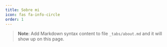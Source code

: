 ```yaml
---
title: Sobre mi
icon: fas fa-info-circle
order: 1
---
```



> **Note**: Add Markdown syntax content to file `_tabs/about.md` and it will show up on this page.

